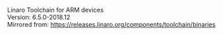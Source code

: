 Linaro Toolchain for ARM devices  
Version: 6.5.0-2018.12  
Mirrored from: https://releases.linaro.org/components/toolchain/binaries  
